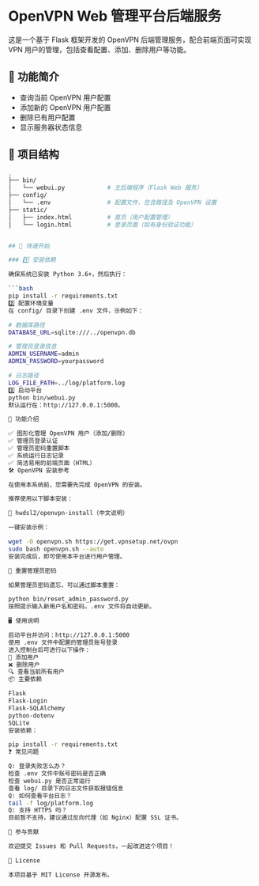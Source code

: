 # OpenVPN Web 管理平台后端服务

这是一个基于 Flask 框架开发的 OpenVPN 后端管理服务，配合前端页面可实现 VPN 用户的管理，包括查看配置、添加、删除用户等功能。

## 🌟 功能简介

- 查询当前 OpenVPN 用户配置
- 添加新的 OpenVPN 用户配置
- 删除已有用户配置
- 显示服务器状态信息

## 📁 项目结构
```bash
.
├── bin/
│   └── webui.py            # 主后端程序（Flask Web 服务）
├── config/
│   └── .env                # 配置文件，包含路径及 OpenVPN 设置
├── static/
│   ├── index.html          # 首页（用户配置管理）
│   └── login.html          # 登录页面（如有身份验证功能）


## 🚀 快速开始

### 1️⃣ 安装依赖

确保系统已安装 Python 3.6+，然后执行：

```bash
pip install -r requirements.txt
2️⃣ 配置环境变量
在 config/ 目录下创建 .env 文件，示例如下：

# 数据库路径
DATABASE_URL=sqlite:///../openvpn.db

# 管理员登录信息
ADMIN_USERNAME=admin
ADMIN_PASSWORD=yourpassword

# 日志路径
LOG_FILE_PATH=../log/platform.log
3️⃣ 启动平台
python bin/webui.py
默认运行在：http://127.0.0.1:5000。

🧰 功能介绍

✅ 图形化管理 OpenVPN 用户（添加/删除）
✅ 管理员登录认证
✅ 管理员密码重置脚本
✅ 系统运行日志记录
✅ 简洁易用的前端页面（HTML）
🛠️ OpenVPN 安装参考

在使用本系统前，您需要先完成 OpenVPN 的安装。

推荐使用以下脚本安装：

📌 hwdsl2/openvpn-install（中文说明）

一键安装示例：

wget -O openvpn.sh https://get.vpnsetup.net/ovpn
sudo bash openvpn.sh --auto
安装完成后，即可使用本平台进行用户管理。

🔐 重置管理员密码

如果管理员密码遗忘，可以通过脚本重置：

python bin/reset_admin_password.py
按照提示输入新用户名和密码，.env 文件将自动更新。

🖥️ 使用说明

启动平台并访问：http://127.0.0.1:5000
使用 .env 文件中配置的管理员账号登录
进入控制台后可进行以下操作：
👤 添加用户
❌ 删除用户
🔍 查看当前所有用户
📦 主要依赖

Flask
Flask-Login
Flask-SQLAlchemy
python-dotenv
SQLite
安装依赖：

pip install -r requirements.txt
❓ 常见问题

Q: 登录失败怎么办？
检查 .env 文件中账号密码是否正确
检查 webui.py 是否正常运行
查看 log/ 目录下的日志文件获取报错信息
Q: 如何查看平台日志？
tail -f log/platform.log
Q: 支持 HTTPS 吗？
目前暂不支持，建议通过反向代理（如 Nginx）配置 SSL 证书。

🤝 参与贡献

欢迎提交 Issues 和 Pull Requests，一起改进这个项目！

📄 License

本项目基于 MIT License 开源发布。
